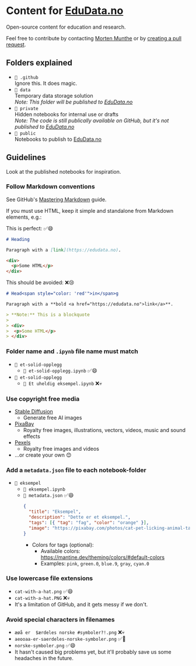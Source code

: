 # Content for [EduData.no](https://edudata.no)

Open-source content for education and research.

Feel free to contribute by contacting [Morten Munthe](mailto:morten.munthe@nmbu.no?subject=EduData%20Contribution) or by [creating a pull request](https://docs.github.com/en/pull-requests/collaborating-with-pull-requests/proposing-changes-to-your-work-with-pull-requests/creating-a-pull-request).

## Folders explained

- `📁 .github`  
Ignore this. It does magic.
- `📁 data`  
Temporary data storage solution  
_Note: This folder will be published to [EduData.no](https://edudata.no)_
- `📁 private`  
Hidden notebooks for internal use or drafts  
_Note: The code is still publically available on GitHub, but it's not published to [EduData.no](https://edudata.no)_
- `📁 public`  
Notebooks to publish to [EduData.no](https://edudata.no)

## Guidelines

Look at the published notebooks for inspiration.

### Follow Markdown conventions

See GitHub's [Mastering Markdown](https://docs.github.com/en/get-started/writing-on-github/getting-started-with-writing-and-formatting-on-github/basic-writing-and-formatting-syntax) guide.

If you must use HTML, keep it simple and standalone from Markdown elements, e.g.:

This is perfect:  ✅😄

```markdown
# Heading

Paragraph with a [link](https://edudata.no).

<div>
  <p>Some HTML</p>
</div>
```

This should be avoided:  ❌😢

```markdown
# Head<span style="color: 'red'">in</span>g

Paragraph with a **bold <a href="https://edudata.no">link</a>**.

> **Note:** This is a blockquote
> 
> <div>
>  <p>Some HTML</p>
> </div>

```

### Folder name and `.ipynb` file name must match

- `📁 et-solid-opplegg`
  - `📄 et-solid-opplegg.ipynb` ✅😄
- `📁 et-solid-opplegg`
  - `📄 Et uheldig eksempel.ipynb` ❌💀

### Use copyright free media

- [Stable Diffusion](https://huggingface.co/spaces/stabilityai/stable-diffusion)
  - Generate free AI images
- [PixaBay](https://pixabay.com/)
  - Royalty free images, illustrations, vectors, videos, music and sound effects
- [Pexels](https://www.pexels.com/)
  - Royalty free images and videos
- ...or create your own 😊

### Add a `metadata.json` file to each notebook-folder

- `📁 eksempel`
  - `📄 eksempel.ipynb`  
  - `📄 metadata.json` ✅😄  
    ```json
    {
      "title": "Eksempel",
      "description": "Dette er et eksempel.",
      "tags": [{ "tag": "fag", "color": "orange" }],
      "image": "https://pixabay.com/photos/cat-pet-licking-animal-tabby-cat-323262/"
    }
    ```
    - Colors for tags (optional):  
      - Available colors: https://mantine.dev/theming/colors/#default-colors  
      - Examples: `pink`, `green.0`, `blue.9`, `gray`, `cyan.0`

### Use lowercase file extensions

- `cat-with-a-hat.png` ✅😄
- `cat-with-a-hat.PNG` ❌💀
- It's a limitation of GitHub, and it gets messy if we don't.

### Avoid special characters in filenames

- `æøå er  $ærdeles norske #symboler?!.png` ❌💀
- `aeooaa-er-saerdeles-norske-symboler.png` ✅🙂
- `norske-symboler.png` ✅😄
- It hasn't caused big problems yet, but it'll probably save us some headaches in the future.

